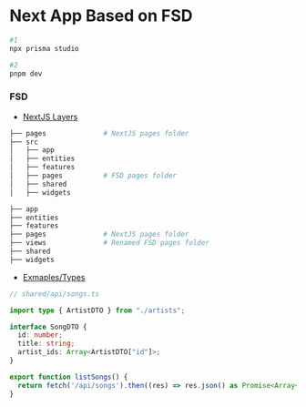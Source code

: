 # Next App Based on FSD

```bash
#1
npx prisma studio
```

```bash
#2
pnpm dev
```

### FSD
- [NextJS Layers](https://feature-sliced.design/docs/guides/tech/with-nextjs)
```bash
├── pages              # NextJS pages folder
├── src
│   ├── app
│   ├── entities
│   ├── features
│   ├── pages          # FSD pages folder
│   ├── shared
│   ├── widgets
```
```bash
├── app
├── entities
├── features
├── pages              # NextJS pages folder
├── views              # Renamed FSD pages folder
├── shared
├── widgets
```
- [Exmaples/Types](https://feature-sliced.design/docs/guides/examples/types)
```ts
// shared/api/songs.ts

import type { ArtistDTO } from "./artists";

interface SongDTO {
  id: number;
  title: string;
  artist_ids: Array<ArtistDTO["id"]>;
}

export function listSongs() {
  return fetch('/api/songs').then((res) => res.json() as Promise<Array<SongDTO>>);
}
```
